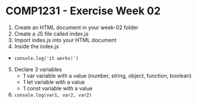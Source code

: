 # COMP1231 - Exercise Week 02

1. Create an HTML document in your week-02 folder 
2. Create a JS file called index.js
3. Import index.js into your HTML document
4. Inside the index.js 
  - `console.log('it works!')`
5. Declare 3 variables
   - 1 var variable with a value (number, string, object, function, boolean)
   - 1 let variable with a value
   - 1 const variable with a value
6. `console.log(var1, var2, var2)`
